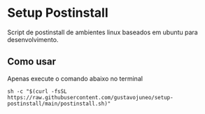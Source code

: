 # Setup Postinstall
Script de postinstall de ambientes linux baseados em ubuntu para desenvolvimento.

## Como usar

Apenas execute o comando abaixo no terminal
```shell
sh -c "$(curl -fsSL https://raw.githubusercontent.com/gustavojuneo/setup-postinstall/main/postinstall.sh)"
```